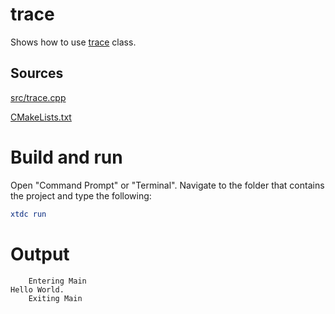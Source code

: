 # trace

Shows how to use [trace](../../../../src/xtd.core/include/xtd/diagnostics/trace.h) class.

## Sources

[src/trace.cpp](src/trace.cpp)

[CMakeLists.txt](CMakeLists.txt)

# Build and run

Open "Command Prompt" or "Terminal". Navigate to the folder that contains the project and type the following:

```cmake
xtdc run
```

# Output

```
    Entering Main
Hello World.
    Exiting Main
```
